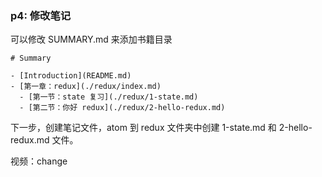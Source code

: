 
### p4: 修改笔记

可以修改 SUMMARY.md 来添加书籍目录

```
# Summary

- [Introduction](README.md)
- [第一章：redux](./redux/index.md)
  - [第一节：state 复习](./redux/1-state.md)
  - [第二节：你好 redux](./redux/2-hello-redux.md)
```

下一步，创建笔记文件，atom 到 redux 文件夹中创建 1-state.md 和 2-hello-redux.md 文件。

视频：change
